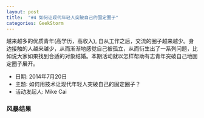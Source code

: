 ```yaml
---
layout: post
title:  "#4 如何让现代年轻人突破自己的固定圈子"
categories: GeekStorm
---
```

越来越多的优质青年(高学历，高收入), 自从工作之后，交流的圈子越来越少。身边接触的人越来越少，从而渐渐地感觉自己被孤立，从而衍生出了一系列问题，比如说大家如果找到合适的对象结婚。本期活动就以怎样帮助有志青年突破自己地固定圈子展开。

- 日期: 2014年7月20日
- 主题: 如何用技术让现代年轻人突破自己的固定圈子？
- 活动发起人: Mike Cai

### 风暴结果 ###